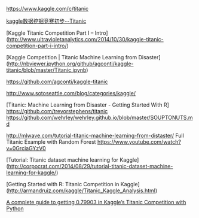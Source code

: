 https://www.kaggle.com/c/titanic


[kaggle数据挖掘竞赛初步--Titanic](http://www.cnblogs.com/north-north/tag/kaggle/)

[Kaggle Titanic Competition Part I – Intro]
(http://www.ultravioletanalytics.com/2014/10/30/kaggle-titanic-competition-part-i-intro/)


[Kaggle Competition | Titanic Machine Learning from Disaster]
(http://nbviewer.ipython.org/github/agconti/kaggle-titanic/blob/master/Titanic.ipynb)

https://github.com/agconti/kaggle-titanic

http://www.sotoseattle.com/blog/categories/kaggle/

[Titanic: Machine Learning from Disaster - Getting Started With R]
https://github.com/trevorstephens/titanic
https://github.com/wehrley/wehrley.github.io/blob/master/SOUPTONUTS.md


http://mlwave.com/tutorial-titanic-machine-learning-from-distaster/
Full Titanic Example with Random Forest
https://www.youtube.com/watch?v=0GrciaGYzV0

[Tutorial: Titanic dataset machine learning for Kaggle]
(http://corpocrat.com/2014/08/29/tutorial-titanic-dataset-machine-learning-for-kaggle/)

[Getting Started with R: Titanic Competition in Kaggle]
(http://armandruiz.com/kaggle/Titanic_Kaggle_Analysis.html)

[A complete guide to getting 0.79903 in Kaggle’s Titanic Competition with Python](https://triangleinequality.wordpress.com/2013/09/05/a-complete-guide-to-getting-0-79903-in-kaggles-titanic-competition-with-python/)
